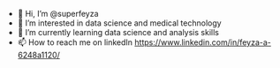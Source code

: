 - 👋 Hi, I’m @superfeyza
- 👀 I’m interested in data science and medical technology
- 🌱 I’m currently learning data science and analysis skills
- 📫 How to reach me on linkedIn https://www.linkedin.com/in/feyza-a-6248a1120/

<!---
superfeyza/superfeyza is a ✨ special ✨ repository because its `README.md` (this file) appears on your GitHub profile.
You can click the Preview link to take a look at your changes.
--->
